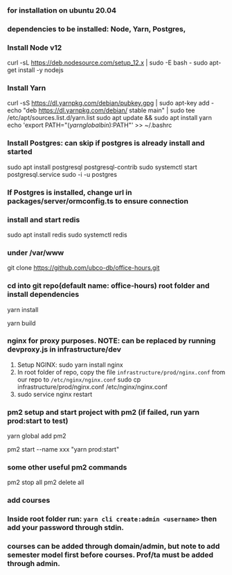 ### for installation on ubuntu 20.04

### dependencies to be installed: Node, Yarn, Postgres,

### Install Node v12

curl -sL https://deb.nodesource.com/setup_12.x | sudo -E bash -
sudo apt-get install -y nodejs

### Install Yarn

curl -sS https://dl.yarnpkg.com/debian/pubkey.gpg | sudo apt-key add -
echo "deb https://dl.yarnpkg.com/debian/ stable main" | sudo tee /etc/apt/sources.list.d/yarn.list
sudo apt update && sudo apt install yarn
echo 'export PATH="$(yarn global bin):$PATH"' >> ~/.bashrc

### Install Postgres: can skip if postgres is already install and started

sudo apt install postgresql postgresql-contrib
sudo systemctl start postgresql.service
sudo -i -u postgres

### If Postgres is installed, change url in packages/server/ormconfig.ts to ensure connection

### install and start redis

sudo apt install redis
sudo systemctl redis

### under /var/www

git clone https://github.com/ubco-db/office-hours.git

### cd into git repo(default name: office-hours) root folder and install dependencies

yarn install

yarn build

### nginx for proxy purposes. NOTE: can be replaced by running devproxy.js in infrastructure/dev

1. Setup NGINX:
   sudo yarn install nginx
2. In root folder of repo, copy the file `infrastructure/prod/nginx.conf` from our repo to `/etc/nginx/nginx.conf`
   sudo cp infrastructure/prod/nginx.conf /etc/nginx/nginx.conf
3. sudo service nginx restart

### pm2 setup and start project with pm2 (if failed, run yarn prod:start to test)

yarn global add pm2

pm2 start --name xxx "yarn prod:start"

### some other useful pm2 commands

pm2 stop all
pm2 delete all

### add courses

### Inside root folder run: `yarn cli create:admin <username>` then add your password through stdin.

### courses can be added through domain/admin, but note to add semester model first before courses. Prof/ta must be added through admin.
